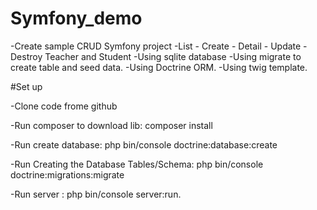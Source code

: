 # Symfony_demo
-Create sample CRUD Symfony project
-List - Create - Detail - Update - Destroy Teacher and Student
-Using sqlite database
-Using migrate to create table and seed data.
-Using Doctrine ORM.
-Using twig template.

#Set up

-Clone code frome github

-Run composer to download lib: composer install

-Run create database: php bin/console doctrine:database:create

-Run Creating the Database Tables/Schema: php bin/console doctrine:migrations:migrate

-Run server : php bin/console server:run.
